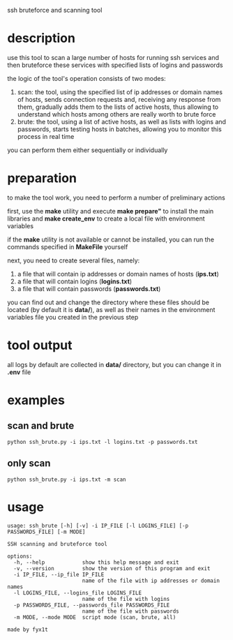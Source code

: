 ssh bruteforce and scanning tool

# description

use this tool to scan a large number of hosts for running ssh services and then bruteforce these services with specified lists of logins and passwords

the logic of the tool's operation consists of two modes:
1. scan: the tool, using the specified list of ip addresses or domain names of hosts, sends connection requests and, receiving any response from them, gradually adds them to the lists of active hosts, thus allowing to understand which hosts among others are really worth to brute force
2. brute: the tool, using a list of active hosts, as well as lists with logins and passwords, starts testing hosts in batches, allowing you to monitor this process in real time

you can perform them either sequentially or individually

# preparation

to make the tool work, you need to perform a number of preliminary actions

first, use the **make** utility and execute **make prepare"** to install the main libraries and **make create_env** to create a local file with environment variables

if the **make** utility is not available or cannot be installed, you can run the commands specified in **MakeFile** yourself

next, you need to create several files, namely:
1. a file that will contain ip addresses or domain names of hosts (**ips.txt**)
2. a file that will contain logins (**logins.txt**)
3. a file that will contain passwords (**passwords.txt**)

you can find out and change the directory where these files should be located (by default it is **data/**), as well as their names in the environment variables file you created in the previous step

# tool output

all logs by default are collected in **data/** directory, but you can change it in **.env** file

# examples

## scan and brute

```python ssh_brute.py -i ips.txt -l logins.txt -p passwords.txt```

## only scan

```python ssh_brute.py -i ips.txt -m scan```

# usage
```
usage: ssh_brute [-h] [-v] -i IP_FILE [-l LOGINS_FILE] [-p PASSWORDS_FILE] [-m MODE]

SSH scanning and bruteforce tool

options:
  -h, --help            show this help message and exit
  -v, --version         show the version of this program and exit
  -i IP_FILE, --ip_file IP_FILE
                        name of the file with ip addresses or domain names
  -l LOGINS_FILE, --logins_file LOGINS_FILE
                        name of the file with logins
  -p PASSWORDS_FILE, --passwords_file PASSWORDS_FILE
                        name of the file with passwords
  -m MODE, --mode MODE  script mode (scan, brute, all)

made by fyx1t
```